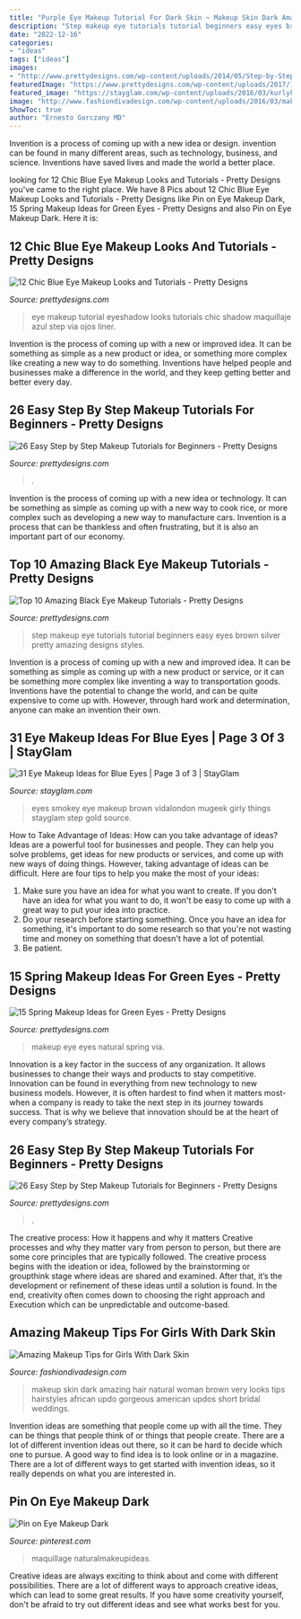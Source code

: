 ```yaml
---
title: "Purple Eye Makeup Tutorial For Dark Skin ~ Makeup Skin Dark Amazing Hair Natural Woman Brown Very Looks Tips Hairstyles African Updo Gorgeous American Updos Short Bridal Weddings"
description: "Step makeup eye tutorials tutorial beginners easy eyes brown silver pretty amazing designs styles"
date: "2022-12-16"
categories:
- "ideas"
tags: ["ideas"]
images:
- "http://www.prettydesigns.com/wp-content/uploads/2014/05/Step-by-Step-Black-Eye-Makeup-Tutorial.jpg"
featuredImage: "https://www.prettydesigns.com/wp-content/uploads/2017/12/12-easy-step-by-step-makeup-tutorials-for-beginners-13.jpg"
featured_image: "https://stayglam.com/wp-content/uploads/2016/03/kurlykaya3.jpg"
image: "http://www.fashiondivadesign.com/wp-content/uploads/2016/03/makeup4-1.jpg"
ShowToc: true
author: "Ernesto Gorczany MD"
---
```



Invention is a process of coming up with a new idea or design. invention can be found in many different areas, such as technology, business, and science. Inventions have saved lives and made the world a better place.

	

		
looking for 12 Chic Blue Eye Makeup Looks and Tutorials - Pretty Designs you've came to the right place. We have 8 Pics about 12 Chic Blue Eye Makeup Looks and Tutorials - Pretty Designs like Pin on Eye Makeup Dark, 15 Spring Makeup Ideas for Green Eyes - Pretty Designs and also Pin on Eye Makeup Dark. Here it is:
		
    
## 12 Chic Blue Eye Makeup Looks And Tutorials - Pretty Designs

<img loading=lazy src="http://www.prettydesigns.com/wp-content/uploads/2014/07/Blue-and-White-Eye-Makeup-Tutorial-2.jpg" onerror="this.onerror=null;this.src='https://tse2.mm.bing.net/th?id=OIP.oP29jM2qDEr6i9InpPtSewHaHO&amp;pid=15.1';" alt="12 Chic Blue Eye Makeup Looks and Tutorials - Pretty Designs">

_Source: prettydesigns.com_

>eye makeup tutorial eyeshadow looks tutorials chic shadow maquillaje azul step via ojos liner. 

	

Invention is the process of coming up with a new or improved idea. It can be something as simple as a new product or idea, or something more complex like creating a new way to do something. Inventions have helped people and businesses make a difference in the world, and they keep getting better and better every day.

    
## 26 Easy Step By Step Makeup Tutorials For Beginners - Pretty Designs

<img loading=lazy src="https://www.prettydesigns.com/wp-content/uploads/2017/12/12-easy-step-by-step-makeup-tutorials-for-beginners-3.jpg" onerror="this.onerror=null;this.src='https://tse3.mm.bing.net/th?id=OIP.FGMS8DBS61br2xFaePGWxgHaHa&amp;pid=15.1';" alt="26 Easy Step by Step Makeup Tutorials for Beginners - Pretty Designs">

_Source: prettydesigns.com_

>. 

	

Invention is the process of coming up with a new idea or technology. It can be something as simple as coming up with a new way to cook rice, or more complex such as developing a new way to manufacture cars. Invention is a process that can be thankless and often frustrating, but it is also an important part of our economy.

    
## Top 10 Amazing Black Eye Makeup Tutorials - Pretty Designs

<img loading=lazy src="http://www.prettydesigns.com/wp-content/uploads/2014/05/Step-by-Step-Black-Eye-Makeup-Tutorial.jpg" onerror="this.onerror=null;this.src='https://tse4.mm.bing.net/th?id=OIP.GjLSHZi5rKl7bSAwLDEZogHaNC&amp;pid=15.1';" alt="Top 10 Amazing Black Eye Makeup Tutorials - Pretty Designs">

_Source: prettydesigns.com_

>step makeup eye tutorials tutorial beginners easy eyes brown silver pretty amazing designs styles. 

	

Invention is a process of coming up with a new and improved idea. It can be something as simple as coming up with a new product or service, or it can be something more complex like inventing a way to transportation goods. Inventions have the potential to change the world, and can be quite expensive to come up with. However, through hard work and determination, anyone can make an invention their own.

    
## 31 Eye Makeup Ideas For Blue Eyes | Page 3 Of 3 | StayGlam

<img loading=lazy src="https://stayglam.com/wp-content/uploads/2016/03/kurlykaya3.jpg" onerror="this.onerror=null;this.src='https://tse1.mm.bing.net/th?id=OIP.zlDxIaHknEooCYUqysgtAwHaHa&amp;pid=15.1';" alt="31 Eye Makeup Ideas for Blue Eyes | Page 3 of 3 | StayGlam">

_Source: stayglam.com_

>eyes smokey eye makeup brown vidalondon mugeek girly things stayglam step gold source. 

	

How to Take Advantage of Ideas: How can you take advantage of ideas?
Ideas are a powerful tool for businesses and people. They can help you solve problems, get ideas for new products or services, and come up with new ways of doing things. However, taking advantage of ideas can be difficult. Here are four tips to help you make the most of your ideas: 
1. Make sure you have an idea for what you want to create. If you don't have an idea for what you want to do, it won't be easy to come up with a great way to put your idea into practice. 
2. Do your research before starting something. Once you have an idea for something, it's important to do some research so that you're not wasting time and money on something that doesn't have a lot of potential. 
3. Be patient.

    
## 15 Spring Makeup Ideas For Green Eyes - Pretty Designs

<img loading=lazy src="https://www.prettydesigns.com/wp-content/uploads/2015/03/Natural-Green-Eye-Makeup.jpg" onerror="this.onerror=null;this.src='https://tse4.mm.bing.net/th?id=OIP._XpjTURYcCF1xgui4_Co2gHaL3&amp;pid=15.1';" alt="15 Spring Makeup Ideas for Green Eyes - Pretty Designs">

_Source: prettydesigns.com_

>makeup eye eyes natural spring via. 

	

Innovation is a key factor in the success of any organization. It allows businesses to change their ways and products to stay competitive. Innovation can be found in everything from new technology to new business models. However, it is often hardest to find when it matters most- when a company is ready to take the next step in its journey towards success. That is why we believe that innovation should be at the heart of every company’s strategy.

    
## 26 Easy Step By Step Makeup Tutorials For Beginners - Pretty Designs

<img loading=lazy src="https://www.prettydesigns.com/wp-content/uploads/2017/12/12-easy-step-by-step-makeup-tutorials-for-beginners-13.jpg" onerror="this.onerror=null;this.src='https://tse4.mm.bing.net/th?id=OIP.X0cKtJkhyvuWVfpZLa9BQQHaHa&amp;pid=15.1';" alt="26 Easy Step by Step Makeup Tutorials for Beginners - Pretty Designs">

_Source: prettydesigns.com_

>. 

	

The creative process: How it happens and why it matters
Creative processes and why they matter vary from person to person, but there are some core principles that are typically followed. The creative process begins with the ideation or idea, followed by the brainstorming or groupthink stage where ideas are shared and examined. After that, it’s the development or refinement of these ideas until a solution is found. In the end, creativity often comes down to choosing the right approach and Execution which can be unpredictable and outcome-based.

    
## Amazing Makeup Tips For Girls With Dark Skin

<img loading=lazy src="http://www.fashiondivadesign.com/wp-content/uploads/2016/03/makeup4-1.jpg" onerror="this.onerror=null;this.src='https://tse4.mm.bing.net/th?id=OIP.2aOvFSaHhUWQZYKRjlHD3wHaLH&amp;pid=15.1';" alt="Amazing Makeup Tips for Girls With Dark Skin">

_Source: fashiondivadesign.com_

>makeup skin dark amazing hair natural woman brown very looks tips hairstyles african updo gorgeous american updos short bridal weddings. 

	

Invention ideas are something that people come up with all the time. They can be things that people think of or things that people create. There are a lot of different invention ideas out there, so it can be hard to decide which one to pursue. A good way to find idea is to look online or in a magazine. There are a lot of different ways to get started with invention ideas, so it really depends on what you are interested in.

    
## Pin On Eye Makeup Dark

<img loading=lazy src="https://i.pinimg.com/736x/73/71/c1/7371c1ac53068406218d0d5917987a9b.jpg" onerror="this.onerror=null;this.src='https://tse1.mm.bing.net/th?id=OIP.Cq86KM-sJEbQaoOENZiEnwHaHa&amp;pid=15.1';" alt="Pin on Eye Makeup Dark">

_Source: pinterest.com_

>maquillage naturalmakeupideas. 

	

Creative ideas are always exciting to think about and come with different possibilities. There are a lot of different ways to approach creative ideas, which can lead to some great results. If you have some creativity yourself, don't be afraid to try out different ideas and see what works best for you.

